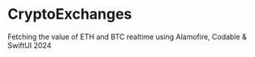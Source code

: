 # CryptoExchanges
Fetching the value of ETH and BTC realtime using Alamofire, Codable &amp; SwiftUI 2024
